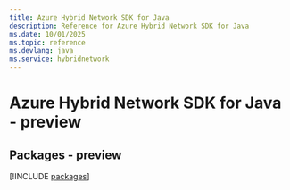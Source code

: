 ```yaml
---
title: Azure Hybrid Network SDK for Java
description: Reference for Azure Hybrid Network SDK for Java
ms.date: 10/01/2025
ms.topic: reference
ms.devlang: java
ms.service: hybridnetwork
---
```

# Azure Hybrid Network SDK for Java - preview
## Packages - preview
[!INCLUDE [packages](hybrid-network-index.md)]